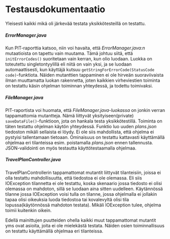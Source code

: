 # Testausdokumentaatio

Yleisesti kaikki mikä oli järkevää testata yksikkötesteillä on testattu.

##### ErrorManager.java
Kun PIT-raporttia katsoo, niin voi havaita, että *ErrorManager.java:n* mutaatioista on tapettu vain muutama. Tämä johtuu siitä, että `initErrorCodes()` suoritetaan vain kerran, kun olio luodaan. Luokka on toteutettu singletontyylillä eli niitä on vain yksi, ja se luodaan automaattisesti, kun käyttäjä kutsuu `getStringForErrorCode(StatusCode code)`-funktiota. Näiden mutanttien tappaminen ei ole hirveän suoraviivaista ilman muuttamatta luokan rakennetta, joten kaikkien virheviestien toiminta on testattu käsin ohjelman toiminnan yhteydessä, ja todettu toimivaksi.

##### FileManager.java
PIT-raportista voi huomata, että *FileManager.java-luokassa* on jonkin verran tappamattomia mutantteja. Nämä liittyvät yksityiseen(private) `saveDataFile()`-funktioon, jota on hankala testa yksikkötestillä. Toiminta on täten testattu ohjelman käytön yhteydessä. Funktio luo uuden *plans.json* tiedoston mikäli sellaista ei löydy. Ei ole siis mahdollista, että ohjelma ei pystyisi tallentamaan tietoaan. Ominaisuus on testattu kattavasti käyttämällä ohjelmaa eri tilanteissa esim. poistamalla *plans.json* ennen tallennusta. JSON-validointi on myös testautta käyttötestaamalla ohjelmaa.

##### TravelPlanController.java
TravelPlanControllerin tappamattomat mutantit liittyvät tilanteisiin, joissa ei olla testattu mahdollisuutta, että tiedostoa ei ole olemassa. Eli siis IOException tilannetta ei ole testattu, koska skenaario jossa tiedosto ei olisi olemassa on mahdoton, sillä se luodaan aina sitten uudelleen. Käytännössä tilanne jossa IOException voisi tulla on tilanne, jossa ohjelmalla ei jollakin tapaa olisi oikeuksia luoda tiedostoa tai kovalevyltä olisi tila lopussa(käytönnössä mahdoton testata). Mikäli IOException tulee, ohjelma toimii kuitenkin oikein.

Edellä mainittujen puutteiden ohella kaikki muut tappamattomat mutantit yms ovat asioita, joita ei ole mielekästä testata. Näiden osien toiminnallisuus on testattu käyttämällä ohjelmaa eri tilanteissa.
